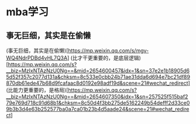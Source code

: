 # mba学习

## 事无巨细，其实是在偷懒
(事无巨细，其实是在偷懒)[https://mp.weixin.qq.com/s/mgv-WQ4NdrPDBd4vHL7Q3A]
(比才干更重要的，是底层逻辑)[https://mp.weixin.qq.com/s?__biz=MzIxNTAzNzU0Ng==&mid=2654600457&idx=1&sn=37e2e1b18905d65d52f357c2077d131a&chksm=8c533e0cbb24b71ae31dda6d694e7bc21df89870db61ede47b68d9fcafaac8d0192e98adf19d&scene=21#wechat_redirect]
(比能力更重要的，是格局)[https://mp.weixin.qq.com/s?__biz=MzIxNTAzNzU0Ng==&mid=2654607350&idx=1&sn=257525f515baf279e769d718c91d68b1&chksm=8c50d4f3bb275de5162249b54defff2d33ce09b3b3d4e63b252577ba0a7ca01b23b4d5aade24&scene=21#wechat_redirect]